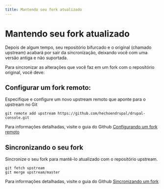 ```yaml
---
title: Mantendo seu fork atualizado
---
```

# Mantendo seu fork atualizado
Depois de algum tempo, seu repositório bifurcado e o original (chamado upstream) acabará por sair da sincronização, deixando você com uma versão antiga e não suportada.

Para sincronizar as alterações que você faz em um fork com o repositório original, você deve:

## Configurar um fork remoto:
Especifique e configure um novo upstream remoto que aponte para o upstream no Git
```
git remote add upstream https://github.com/hechoendrupal/drupal-console.git
```
Para informações detalhadas, visite o guia do Github [Configurando um fork remoto](https://help.github.com/articles/configuring-a-remote-for-a-fork/)  

## Sincronizando o seu fork
Sincronize o seu fork para mantê-lo atualizado com o repositório upstream.
```
git fetch upstream
git merge upstream/master
```
Para informações detalhadas, visite o guia do Github [Sincronizando um fork](https://help.github.com/articles/syncing-a-fork/)
